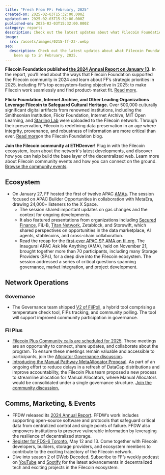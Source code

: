 ```yaml
---
title: "Fresh From FF: February, 2025"
created-on: 2025-02-03T15:32:00.000Z
updated-on: 2025-02-03T15:32:00.000Z
published-on: 2025-02-03T15:32:00.000Z
category: reports
description: Check out the latest updates about what Filecoin Foundation has been up to.
image:
  src: /assets/images/0215-ff-22-.webp
seo:
  description: Check out the latest updates about what Filecoin Foundation has
    been up to in February, 2025.
---
```


**Filecoin Foundation published [the 2024 Annual Report on January 13](/blog/filecoin-foundation-2024-annual-report).** In the report, you’ll read about the ways that Filecoin Foundation supported the Filecoin community in 2024 and learn about FF’s strategic priorities in 2025, including FF’s top ecosystem-facing objective in 2025: to make Filecoin work seamlessly and find product-market fit. [Read more](/blog/filecoin-foundation-2024-annual-report). 

**Flickr Foundation, Internet Archive, and Other Leading Organizations Leverage Filecoin to Safeguard Cultural Heritage.** Over 500,000 culturally significant digital artifacts from renowned institutions, including the Smithsonian Institution, Flickr Foundation, Internet Archive, MIT Open Learning, and [Starling Lab](/ecosystem-explorer/starling-lab) were uploaded to the Filecoin network. Through their preservation, Filecoin is redefining data preservation in an age where integrity, provenance, and robustness of information are more critical than ever. [Read more](/blog/flickr-foundation-internet-archive-and-other-leading-organizations-leverage-filecoin-to-safeguard-cultural-heritage)on the Filecoin Foundation blog.

**Join the Filecoin community at ETHDenver!** Plug in with the Filecoin ecosystem, learn about the network's latest developments, and discover how you can help build the base layer of the decentralized web. Learn more about Filecoin community events and how you can connect on the ground. [Browse the community events](/events/filecoin-ethdenver-2025).

## Ecosystem

- On January 27, FF hosted the first of twelve APAC [AMAs](https://x.com/MetaEraHK/status/1883862065183703313). The session focused on APAC Builder Opportunities in collaboration with MetaEra, drawing 24,000+ listeners to the X Space. 
  - The session shared important updates on gas changes and the context for ongoing developments. 
  - It also featured presentations from organizations including [Secured Finance](/ecosystem-explorer/secured-finance), FiL-B, [Titan Network](/ecosystem-explorer/titan-network), Zetablock, and Storswift, which shared perspectives on opportunities in the data marketplace, AI agents, stablecoins, and cross-chain collaboration.
  - Read the recap for the [first-ever APAC SP AMA on fil.org](/blog/apac-ama-recap-november-2024). The inaugural APAC Ask Me Anything (AMA), held on November 21, brought together more than 70 participants, including many Storage Providers (SPs), for a deep dive into the Filecoin ecosystem. The session addressed a series of critical questions spanning governance, market integration, and project development.

## Network Operations

### Governance

- The Governance team shipped [V2 of FilPoll](https://poll.fil.org), a hybrid tool comprising a temperature check tool, FIPs tracking, and community polling. The tool will support improved community participation in governance. 

### Fil Plus

- [Filecoin Plus Community calls are scheduled for 2025](https://github.com/filecoin-project/Allocator-Governance/issues/272). These meetings are an opportunity to connect, share updates, and collaborate about the program. To ensure these meetings remain valuable and accessible to participants, join the [Allocator Governance discussion](https://github.com/filecoin-project/Allocator-Governance/discussions/271).
- [Introducing the Manual Pathway MetaAllocator Proposal](https://github.com/filecoin-project/Allocator-Governance/issues/282). As part of an ongoing effort to reduce delays in a refresh of DataCap distributions and improve accountability, the Filecoin Plus team proposed a new process to streamline allocation for Manual Allocators, where Manual Allocators would be consolidated under a single governance structure. [Join the community discussion.](https://github.com/filecoin-project/Allocator-Governance/issues/282)

## Comms, Marketing, & Events

- FFDW released its [2024 Annual Report](https://ffdweb.org/blog/ffdw-2024-annual-report/). FFDW’s work includes supporting open-source software and protocols that safeguard critical data from centralized control and single points of failure. FFDW also empowers institutions to preserve vulnerable information by leveraging the resilience of decentralized storage. 
- [Register for FDS-6 Toronto](https://www.fildev.io/FDS-6), May 12 and 13. Come together with Filecoin developers, builders, storage providers, and ecosystem members to contribute to the exciting trajectory of the Filecoin network. 
- Dive into season 2 of DWeb Decoded. Subscribe to FF’s weekly podcast on [YouTube](https://www.youtube.com/playlist?list=PLp3zrT1ewY0micCUXk2G1B1-ukbpuclJy) and [Spotify](https://open.spotify.com/show/5GPjDV4AVv7xwmg0ByySac) for the latest advancements in decentralized tech and exciting projects in the Filecoin ecosystem.
